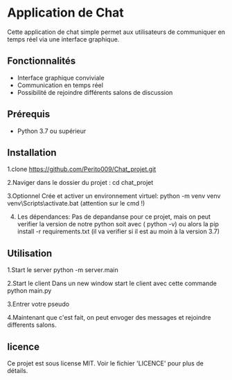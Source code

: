 # Application de Chat

Cette application de chat simple permet aux utilisateurs de communiquer en temps réel via une interface graphique.

## Fonctionnalités

- Interface graphique conviviale
- Communication en temps réel
- Possibilité de rejoindre différents salons de discussion

## Prérequis

- Python 3.7 ou supérieur

## Installation

1.clone 
https://github.com/Perito009/Chat_projet.git

2.Naviger dans le dossier du projet :
cd chat_projet

3.Optionnel Crée et activer un environnement virtuel:
python -m venv venv 
venv\Scripts\activate.bat (attention sur le cmd !)

4. Les dépendances:
Pas de depandanse pour ce projet, mais on peut verifier la version de notre python soit avec ( python -v)
ou alors la pip install -r requirements.txt (il va verifier si il est au moin à la version 3.7)

## Utilisation

1.Start le server
python -m server.main

2.Start le client
Dans un new window start le client  avec cette commande 
python main.py

3.Entrer votre pseudo

4.Maintenant que c'est fait, on peut envoger des messages et rejoindre differents salons.


## licence

Ce projet est sous license MIT. Voir le fichier 'LICENCE' pour plus de détails.